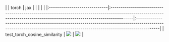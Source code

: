|                              | torch                                                                                                                                                                  | jax                                                                                                                                                                    |
|                              |                                                                                                                                                                        |                                                                                                                                                                        |
|:-----------------------------|:-----------------------------------------------------------------------------------------------------------------------------------------------------------------------|:-----------------------------------------------------------------------------------------------------------------------------------------------------------------------|
| test_torch_cosine_similarity | <a href="https://github.com/unifyai/ivy/actions/runs/3594695463" rel="noopener noreferrer" target="_blank"><img src=https://img.shields.io/badge/-success-success></a> | <a href="https://github.com/unifyai/ivy/actions/runs/3594695463" rel="noopener noreferrer" target="_blank"><img src=https://img.shields.io/badge/-success-success></a> |